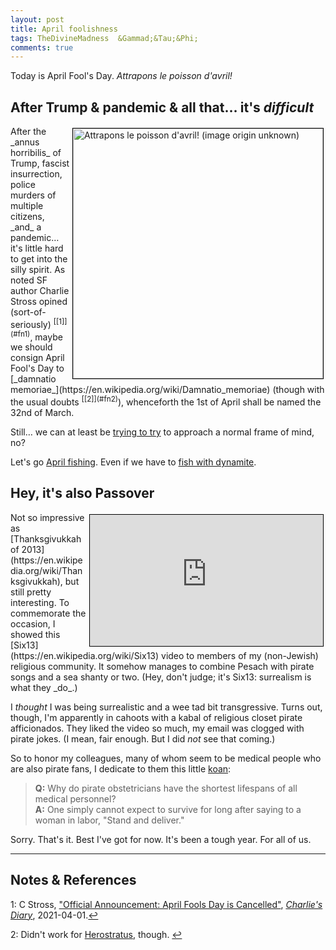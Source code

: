 ```yaml
---
layout: post
title: April foolishness
tags: TheDivineMadness  &Gammad;&Tau;&Phi; 
comments: true
---
```


Today is April Fool's Day.  _Attrapons le poisson d'avril!_  


## After Trump &amp; pandemic &amp; all that&hellip; it's _difficult_  

<img src="{{ site.baseurl }}/images/2021-04-01-foolishness-poisson.jpg" width="400" height="400" alt="Attrapons le poisson d'avril!  (image origin unknown)" title="Attrapons le poisson d'avril!  (image origin unknown)" style="float: right; margin: 3px 3px 3px 3px; border: 1px solid #000000;"/>
After the _annus horribilis_ of Trump, fascist insurrection, police murders of
multiple citizens, _and_ a pandemic&hellip; it's little hard to get into the silly spirit.  As
noted SF author Charlie Stross opined (sort-of-seriously) <sup id="fn1a">[[1]](#fn1)</sup>,
maybe we should consign April Fool's Day to
[_damnatio memoriae_](https://en.wikipedia.org/wiki/Damnatio_memoriae) 
(though with the usual doubts <sup id="fn2a">[[2]](#fn2)</sup>),
whenceforth the 1st of April shall be named the 32nd of March.  

Still&hellip; we can at least be
[trying to try](https://www.lesswrong.com/posts/WLJwTJ7uGPA5Qphbp/trying-to-try)
to approach a normal frame of mind, no?  

Let's go [April fishing](https://frenchmoments.eu/april-fools-day-traditions-in-france-le-1er-avril/).  Even if we have to [fish with dynamite](https://en.wikipedia.org/wiki/Blast_fishing).  


## Hey, it's also Passover  

<iframe width="373" height="210" src="https://www.youtube.com/embed/VQON0ipv6iI" allow="accelerometer; encrypted-media; gyroscope; picture-in-picture" allowfullscreen style="float: right; margin: 3px 3px 3px 3px; border: 1px solid #000000;"></iframe>
Not so impressive as [Thanksgivukkah of 2013](https://en.wikipedia.org/wiki/Thanksgivukkah), 
but still pretty interesting.  To commemorate the occasion, I showed this 
[Six13](https://en.wikipedia.org/wiki/Six13) video to members of my (non-Jewish) religious
community.  It somehow manages to combine Pesach with pirate songs and a sea shanty or
two.  (Hey, don't judge; it's Six13: surrealism is what they _do_.)  

I _thought_ I was being surrealistic and a wee tad bit transgressive.  Turns out, though,
I'm apparently in cahoots with a kabal of religious closet pirate afficionados.  They
liked the video so much, my email was clogged with pirate jokes.  (I mean, fair enough.
But I did _not_ see that coming.)  

So to honor my colleagues, many of whom seem to be medical people who are also pirate
fans, I dedicate to them this little [koan](https://en.wikipedia.org/wiki/Koan):  
> __Q:__ Why do pirate obstetricians have the shortest lifespans of all medical personnel?  
> __A:__ One simply cannot expect to survive for long after saying to a woman in labor, "Stand and deliver."  

Sorry.  That's it.  Best I've got for now.  It's been a tough year.  For all of us.  

---

## Notes &amp; References  

<!--
<sup id="fn1a">[[1]](#fn1)</sup>
<a id="fn1">1</a>: [↩](#fn1a)  
-->

<a id="fn1">1</a>: C Stross, ["Official Announcement: April Fools Day is Cancelled"](https://www.antipope.org/charlie/blog-static/2021/04/official-announcement-april-fo.html), [_Charlie's Diary_](http://www.antipope.org/charlie/blog-static/), 2021-04-01.[↩](#fn1a)  

<a id="fn2">2</a>: Didn't work for [Herostratus](https://en.wikipedia.org/wiki/Herostratus), though. [↩](#fn2a)  
